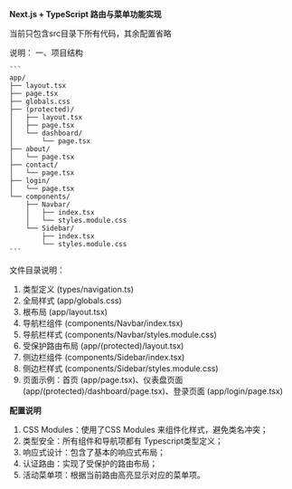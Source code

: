 **Next.js + TypeScript 路由与菜单功能实现**

当前只包含src目录下所有代码，其余配置省略

说明：
一、项目结构

    ```
    app/
    ├── layout.tsx
    ├── page.tsx
    ├── globals.css
    ├── (protected)/
    │   ├── layout.tsx
    │   ├── page.tsx
    │   └── dashboard/
    │       └── page.tsx
    ├── about/
    │   └── page.tsx
    ├── contact/
    │   └── page.tsx
    ├── login/
    │   └── page.tsx
    └── components/
        ├── Navbar/
        │   ├── index.tsx
        │   └── styles.module.css
        └── Sidebar/
            ├── index.tsx
            └── styles.module.css
    ```
文件目录说明：
1. 类型定义 (types/navigation.ts)
2. 全局样式 (app/globals.css)
3.  根布局 (app/layout.tsx)
4.  导航栏组件 (components/Navbar/index.tsx)
5.  导航栏样式 (components/Navbar/styles.module.css)
6.  受保护路由布局 (app/(protected)/layout.tsx)
7.  侧边栏组件 (components/Sidebar/index.tsx)
8.  侧边栏样式 (components/Sidebar/styles.module.css)
9.  页面示例：首页 (app/page.tsx)、仪表盘页面 (app/(protected)/dashboard/page.tsx)、登录页面 (app/login/page.tsx)

**配置说明**
1. CSS Modules：使用了CSS Modules 来组件化样式，避免类名冲突；
2. 类型安全：所有组件和导航项都有 Typescript类型定义；
3. 响应式设计：包含了基本的响应式布局；
4. 认证路由：实现了受保护的路由布局；
5. 活动菜单项：根据当前路由高亮显示对应的菜单项。





